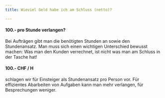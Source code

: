 ```yaml
---
title: Wieviel Geld habe ich am Schluss (netto)?

---
```

#### 100.- pro Stunde verlangen?
Bei Aufträgen gibt man die benötigten Stunden an sowie den Stundenansatz. Man muss sich einen wichtigen Unterschied bewusst machen: Was man den Kunden verrechnet, ist nicht was man am Schluss in der Tasche hat!

#### 100.- CHF / H
schlagen wir für Einsteiger als Stundenansatz pro Person vor. Für effizientes Abarbeiten von Aufgaben kann man mehr verlangen, für Besprechungen weniger.
